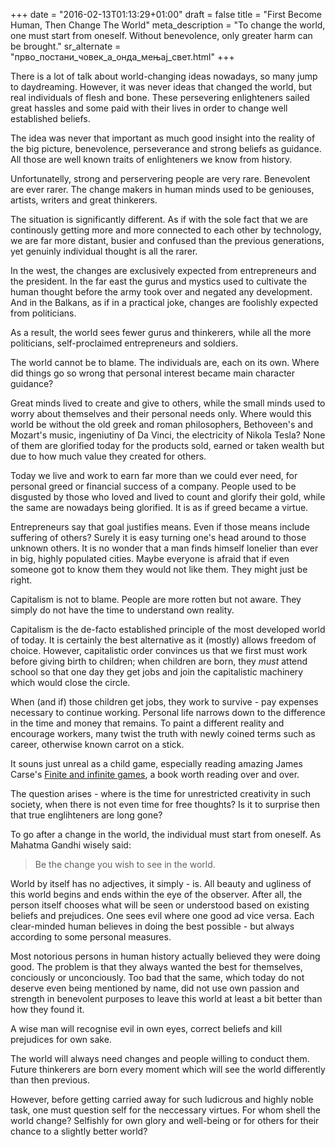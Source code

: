+++
date = "2016-02-13T01:13:29+01:00"
draft = false
title = "First Become Human, Then Change The World"
meta_description = "To change the world, one must start from oneself. Without benevolence, only greater harm can be brought."
sr_alternate = "прво_постани_човек_а_онда_мењај_свет.html"
+++

There is a lot of talk about world-changing ideas nowadays, so many jump to daydreaming. However, it was never ideas that changed the world, but real individuals of flesh and bone. These persevering enlighteners sailed great hassles and some paid with their lives in order to change well established beliefs.

The idea was never that important as much good insight into the reality of the big picture, benevolence, perseverance and strong beliefs as guidance. All those are well known traits of enlighteners we know from history.

Unfortunatelly, strong and perservering people are very rare. Benevolent are ever rarer. The change makers in human minds used to be geniouses, artists, writers and great thinkerers.

The situation is significantly different. As if with the sole fact that we are continously getting more and more connected to each other by technology, we are far more distant, busier and confused than the previous generations, yet genuinly individual thought is all the rarer.

In the west, the changes are exclusively expected from entrepreneurs and the president. In the far east the gurus and mystics used to cultivate the human thought before the army took over and negated any development. And in the Balkans, as if in a practical joke, changes are foolishly expected from politicians.

As a result, the world sees fewer gurus and thinkerers, while all the more politicians, self-proclaimed entrepreneurs and soldiers.

The world cannot be to blame. The individuals are, each on its own. Where did things go so wrong that personal interest became main character guidance?

Great minds lived to create and give to others, while the small minds used to worry about themselves and their personal needs only. Where would this world be without the old greek and roman philosophers, Bethoveen's and Mozart's music, ingeniutiny of Da Vinci, the electricity of Nikola Tesla? None of them are glorified today for the products sold, earned or taken wealth but due to how much value they created for others.

Today we live and work to earn far more than we could ever need, for personal greed or financial success of a company. People used to be disgusted by those who loved and lived to count and glorify their gold, while the same are nowadays being glorified. It is as if greed became a virtue.

Entrepreneurs say that goal justifies means. Еven if those means include suffering of others? Surely it is easy turning one's head around to those unknown others. It is no wonder that a man finds himself lonelier than ever in big, highly populated cities. Maybe everyone is afraid that if even someone got to know them they would not like them. They might just be right.

Capitalism is not to blame. People are more rotten but not aware. They simply do not have the time to understand own reality.

Capitalism is the de-facto established principle of the most developed world of today. It is certainly the best alternative as it (mostly) allows freedom of choice. However, capitalistic order convinces us that we first must work before giving birth to children; when children are born, they _must_ attend school so that one day they get jobs and join the capitalistic machinery which would close the circle.

When (and if) those children get jobs, they work to survive - pay expenses necessary to continue working. Personal life narrows down to the difference in the time and money that remains. To paint a different reality and encourage workers, many twist the truth with newly coined terms such as career, otherwise known carrot on a stick.

It souns just unreal as a child game, especially reading amazing James Carse's [Finite and infinite games](http://www.amazon.com/Finite-Infinite-Games-James-Carse/dp/1476731713), a book worth reading over and over.

The question arises - where is the time for unrestricted creativity in such society, when there is not even time for free thoughts? Is it to surprise then that true englihteners are long gone?

To go after a change in the world, the individual must start from oneself. As Mahatma Gandhi wisely said:

> Be the change you wish to see in the world.

World by itself has no adjectives, it simply - is. All beauty and ugliness of this world begins and ends within the eye of the observer. After all, the person itself chooses what will be seen or understood based on existing beliefs and prejudices. One sees evil where one good ad vice versa. Each clear-minded human believes in doing the best possible - but always according to some personal measures.

Most notorious persons in human history actually believed they were doing good. The problem is that they always wanted the best for themselves, conciously or unconciously. Too bad that the same, which today do not deserve even being mentioned by name, did not use own passion and strength in benevolent purposes to leave this world at least a bit better than how they found it.

A wise man will recognise evil in own eyes, correct beliefs and kill prejudices for own sake.

The world will always need changes and people willing to conduct them. Future thinkerers are born every moment which will see the world differently than then previous.

However, before getting carried away for such ludicrous and highly noble task, one must question self for the neccessary virtues. For whom shell the world change? Selfishly for own glory and well-being or for others for their chance to a slightly better world?

[comment]: # (steve harisson: Changing the World Is the Only Fit Work for a Grown Man)